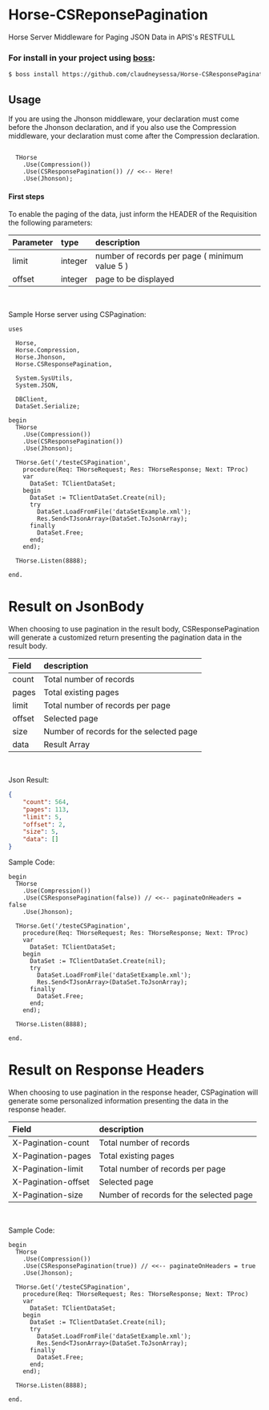 # Horse-CSReponsePagination

Horse Server Middleware for Paging JSON Data in APIS's RESTFULL

### For install in your project using [boss](https://github.com/HashLoad/boss):

``` sh
$ boss install https://github.com/claudneysessa/Horse-CSResponsePagination
```

## Usage

If you are using the Jhonson middleware, your declaration must come before the Jhonson declaration, and if you also use the Compression middleware, your declaration must come after the Compression declaration.

```delphi

  THorse
    .Use(Compression())
    .Use(CSResponsePagination()) // <<-- Here!
    .Use(Jhonson);

```

#### First steps

To enable the paging of the data, just inform the HEADER of the Requisition the following parameters:

Parameter  | type     | description
:--------- | :------- | :--------------
limit      | integer  | number of records per page ( minimum value 5 )
offset     | integer  | page to be displayed

<br>

Sample Horse server using CSPagination:

```delphi
uses

  Horse,
  Horse.Compression,
  Horse.Jhonson,
  Horse.CSResponsePagination,

  System.SysUtils,
  System.JSON,

  DBClient,
  DataSet.Serialize;

begin
  THorse
    .Use(Compression())
    .Use(CSResponsePagination())
    .Use(Jhonson);

  THorse.Get('/testeCSPagination',
    procedure(Req: THorseRequest; Res: THorseResponse; Next: TProc)
    var
      DataSet: TClientDataSet;
    begin
      DataSet := TClientDataSet.Create(nil);
      try
        DataSet.LoadFromFile('dataSetExample.xml');
        Res.Send<TJsonArray>(DataSet.ToJsonArray);
      finally
        DataSet.Free;
      end;
    end);

  THorse.Listen(8888);

end.
```
# Result on JsonBody

When choosing to use pagination in the result body, CSResponsePagination will generate a customized return presenting the pagination data in the result body.

Field    | description
:------- | :--------------
count    | Total number of records
pages    | Total existing pages
limit    | Total number of records per page
offset   | Selected page
size     | Number of records for the selected page
data     | Result Array

<br>

Json Result:

```json
{
    "count": 564,
    "pages": 113,
    "limit": 5,
    "offset": 2,
    "size": 5,
    "data": []
}
```

Sample Code:

```delphi
begin
  THorse
    .Use(Compression())
    .Use(CSResponsePagination(false)) // <<-- paginateOnHeaders = false
    .Use(Jhonson);

  THorse.Get('/testeCSPagination',
    procedure(Req: THorseRequest; Res: THorseResponse; Next: TProc)
    var
      DataSet: TClientDataSet;
    begin
      DataSet := TClientDataSet.Create(nil);
      try
        DataSet.LoadFromFile('dataSetExample.xml');
        Res.Send<TJsonArray>(DataSet.ToJsonArray);
      finally
        DataSet.Free;
      end;
    end);

  THorse.Listen(8888);

end.
```

# Result on Response Headers

When choosing to use pagination in the response header, CSPagination will generate some personalized information presenting the data in the response header.

Field                | description
:------------------- | :--------------
X-Pagination-count   | Total number of records
X-Pagination-pages   | Total existing pages
X-Pagination-limit   | Total number of records per page
X-Pagination-offset  | Selected page
X-Pagination-size    | Number of records for the selected page

<br>

Sample Code:

```delphi
begin
  THorse
    .Use(Compression())
    .Use(CSResponsePagination(true)) // <<-- paginateOnHeaders = true
    .Use(Jhonson);

  THorse.Get('/testeCSPagination',
    procedure(Req: THorseRequest; Res: THorseResponse; Next: TProc)
    var
      DataSet: TClientDataSet;
    begin
      DataSet := TClientDataSet.Create(nil);
      try
        DataSet.LoadFromFile('dataSetExample.xml');
        Res.Send<TJsonArray>(DataSet.ToJsonArray);
      finally
        DataSet.Free;
      end;
    end);

  THorse.Listen(8888);

end.
```
